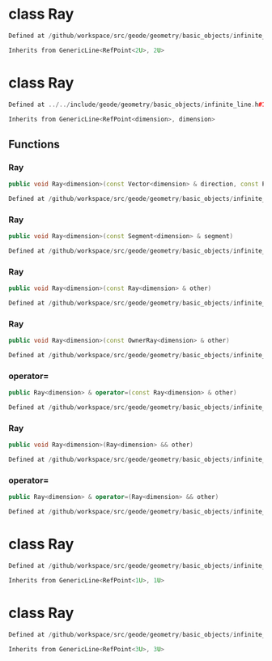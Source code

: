 # class Ray

```cpp
Defined at /github/workspace/src/geode/geometry/basic_objects/infinite_line.cpp#260
```

```cpp
Inherits from GenericLine<RefPoint<2U>, 2U>
```



# class Ray

```cpp
Defined at ../../include/geode/geometry/basic_objects/infinite_line.h#125
```

```cpp
Inherits from GenericLine<RefPoint<dimension>, dimension>
```



## Functions

### Ray

```cpp
public void Ray<dimension>(const Vector<dimension> & direction, const Point<dimension> & origin)
```

```cpp
Defined at /github/workspace/src/geode/geometry/basic_objects/infinite_line.cpp#206
```

### Ray

```cpp
public void Ray<dimension>(const Segment<dimension> & segment)
```

```cpp
Defined at /github/workspace/src/geode/geometry/basic_objects/infinite_line.cpp#212
```

### Ray

```cpp
public void Ray<dimension>(const Ray<dimension> & other)
```

```cpp
Defined at /github/workspace/src/geode/geometry/basic_objects/infinite_line.cpp#217
```

### Ray

```cpp
public void Ray<dimension>(const OwnerRay<dimension> & other)
```

```cpp
Defined at /github/workspace/src/geode/geometry/basic_objects/infinite_line.cpp#221
```

### operator=

```cpp
public Ray<dimension> & operator=(const Ray<dimension> & other)
```

```cpp
Defined at /github/workspace/src/geode/geometry/basic_objects/infinite_line.cpp#226
```

### Ray

```cpp
public void Ray<dimension>(Ray<dimension> && other)
```

```cpp
Defined at /github/workspace/src/geode/geometry/basic_objects/infinite_line.cpp#233
```

### operator=

```cpp
public Ray<dimension> & operator=(Ray<dimension> && other)
```

```cpp
Defined at /github/workspace/src/geode/geometry/basic_objects/infinite_line.cpp#237
```



# class Ray

```cpp
Defined at /github/workspace/src/geode/geometry/basic_objects/infinite_line.cpp#259
```

```cpp
Inherits from GenericLine<RefPoint<1U>, 1U>
```



# class Ray

```cpp
Defined at /github/workspace/src/geode/geometry/basic_objects/infinite_line.cpp#261
```

```cpp
Inherits from GenericLine<RefPoint<3U>, 3U>
```



